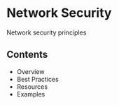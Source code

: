 # Network Security

Network security principles

## Contents
- Overview
- Best Practices
- Resources
- Examples
